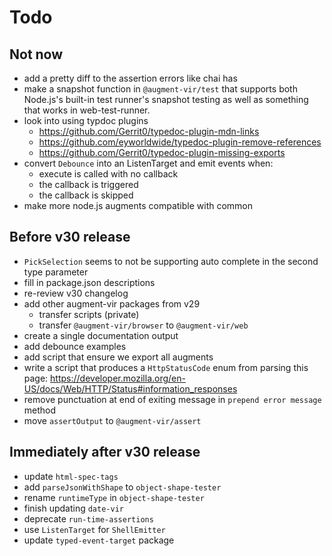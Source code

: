 # Todo

## Not now

-   add a pretty diff to the assertion errors like chai has
-   make a snapshot function in `@augment-vir/test` that supports both Node.js's built-in test runner's snapshot testing as well as something that works in web-test-runner.
-   look into using typdoc plugins
    -   https://github.com/Gerrit0/typedoc-plugin-mdn-links
    -   https://github.com/eyworldwide/typedoc-plugin-remove-references
    -   https://github.com/Gerrit0/typedoc-plugin-missing-exports
-   convert `Debounce` into an ListenTarget and emit events when:
    -   execute is called with no callback
    -   the callback is triggered
    -   the callback is skipped
-   make more node.js augments compatible with common

## Before v30 release

-   `PickSelection` seems to not be supporting auto complete in the second type parameter
-   fill in package.json descriptions
-   re-review v30 changelog
-   add other augment-vir packages from v29
    -   transfer scripts (private)
    -   transfer `@augment-vir/browser` to `@augment-vir/web`
-   create a single documentation output
-   add debounce examples
-   add script that ensure we export all augments
-   write a script that produces a `HttpStatusCode` enum from parsing this page: https://developer.mozilla.org/en-US/docs/Web/HTTP/Status#information_responses
-   remove punctuation at end of exiting message in `prepend error message` method
-   move `assertOutput` to `@augment-vir/assert`

## Immediately after v30 release

-   update `html-spec-tags`
-   add `parseJsonWithShape` to `object-shape-tester`
-   rename `runtimeType` in `object-shape-tester`
-   finish updating `date-vir`
-   deprecate `run-time-assertions`
-   use `ListenTarget` for `ShellEmitter`
-   update `typed-event-target` package
